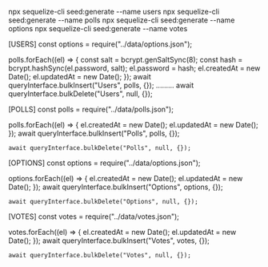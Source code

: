 npx sequelize-cli seed:generate --name users
npx sequelize-cli seed:generate --name polls
npx sequelize-cli seed:generate --name options
npx sequelize-cli seed:generate --name votes

[USERS]
const options = require("../data/options.json");

polls.forEach((el) => {
    const salt = bcrypt.genSaltSync(8);
    const hash = bcrypt.hashSync(el.password, salt);
    el.password = hash;
    el.createdAt = new Date();
    el.updatedAt = new Date();
});
    await queryInterface.bulkInsert("Users", polls, {});
.........
    await queryInterface.bulkDelete("Users", null, {});


[POLLS]
const polls = require("../data/polls.json");

polls.forEach((el) => {
    el.createdAt = new Date();
    el.updatedAt = new Date();
});
    await queryInterface.bulkInsert("Polls", polls, {});


    await queryInterface.bulkDelete("Polls", null, {});


[OPTIONS]
const options = require("../data/options.json");

options.forEach((el) => {
    el.createdAt = new Date();
    el.updatedAt = new Date();
});
    await queryInterface.bulkInsert("Options", options, {});


    await queryInterface.bulkDelete("Options", null, {});



[VOTES]
const votes = require("../data/votes.json");

votes.forEach((el) => {
    el.createdAt = new Date();
    el.updatedAt = new Date();
});
    await queryInterface.bulkInsert("Votes", votes, {});


    await queryInterface.bulkDelete("Votes", null, {});
